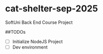 # cat-shelter-sep-2025
SoftUni Back End Course Project

##TODOs

- [ ] Initialize NodeJS Project
- [ ] Dev environment
